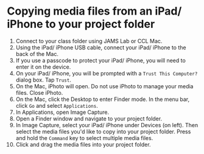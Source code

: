 # Copying media files from an iPad\/ iPhone to your project folder

1. Connect to your class folder using JAMS Lab or CCL Mac.
2. Using the iPad\/ iPhone USB cable, connect your iPad\/ iPhone to the back of the Mac.
3. If you use a passcode to protect your iPad\/ iPhone, you will need to enter it on the device.
4. On your iPad\/ iPhone, you will be prompted with a `Trust This Computer?` dialog box. Tap `Trust`.
5. On the Mac, iPhoto will open. Do not use iPhoto to manage your media files. Close iPhoto.
6. On the Mac, click the Desktop to enter Finder mode. In the menu bar, click `Go` and select `Applications`.
7. In Applications, open Image Capture.
8. Open a Finder window and navigate to your project folder.
9. In Image Capture, select your iPad/ iPhone under Devices (on left). Then select the media files you'd like to copy into your project folder. Press and hold the `Command` key to select multiple media files.
10. Click and drag the media files into your project folder.



